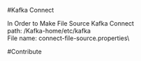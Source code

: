 #Kafka Connect

In Order to Make File Source Kafka Connect\
path: /Kafka-home/etc/kafka\
File name: connect-file-source.properties\

#Contribute 